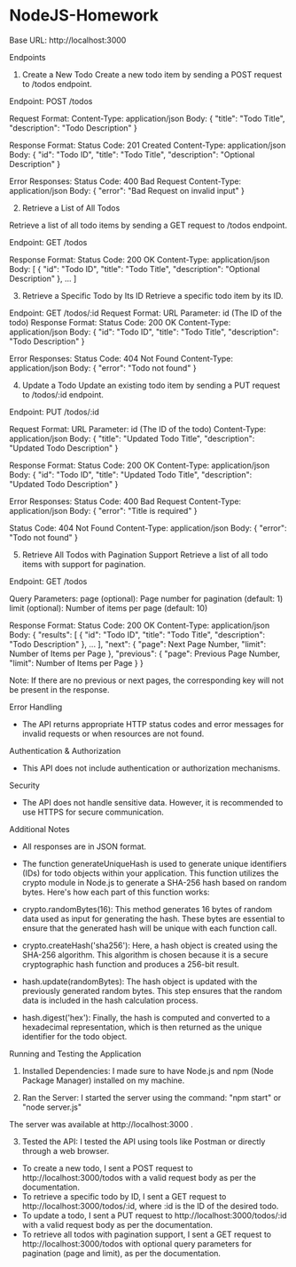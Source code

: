 ﻿# NodeJS-Homework

Base URL: http://localhost:3000

Endpoints

1. Create a New Todo
Create a new todo item by sending a POST request to /todos endpoint.

Endpoint: POST /todos

Request Format:
Content-Type: application/json
Body: 
{
    "title": "Todo Title",
    "description": "Todo Description"
}

Response Format:
Status Code: 201 Created
Content-Type: application/json
Body:
{
    "id": "Todo ID",
    "title": "Todo Title",
    "description": "Optional Description"
}

Error Responses:
Status Code: 400 Bad Request
Content-Type: application/json
Body:
{
    "error": "Bad Request on invalid input"
}

2. Retrieve a List of All Todos

Retrieve a list of all todo items by sending a GET request to /todos endpoint.

Endpoint: GET /todos

Response Format:
Status Code: 200 OK
Content-Type: application/json
Body:
[
    {
        "id": "Todo ID",
        "title": "Todo Title",
        "description": "Optional Description"
    },
    ...
]

3. Retrieve a Specific Todo by Its ID
Retrieve a specific todo item by its ID.

Endpoint: GET /todos/:id
Request Format:
URL Parameter: id (The ID of the todo)
Response Format:
Status Code: 200 OK
Content-Type: application/json
Body:
{
    "id": "Todo ID",
    "title": "Todo Title",
    "description": "Todo Description"
}

Error Responses:
Status Code: 404 Not Found
Content-Type: application/json
Body:
{
    "error": "Todo not found"
}

4. Update a Todo
Update an existing todo item by sending a PUT request to /todos/:id endpoint.

Endpoint: PUT /todos/:id

Request Format:
URL Parameter: id (The ID of the todo)
Content-Type: application/json
Body:
{
    "title": "Updated Todo Title",
    "description": "Updated Todo Description"
}

Response Format:
Status Code: 200 OK
Content-Type: application/json
Body:
{
    "id": "Todo ID",
    "title": "Updated Todo Title",
    "description": "Updated Todo Description"
}

Error Responses:
Status Code: 400 Bad Request
Content-Type: application/json
Body:
{
    "error": "Title is required"
}

Status Code: 404 Not Found
Content-Type: application/json
Body:
{
    "error": "Todo not found"
}

5. Retrieve All Todos with Pagination Support
Retrieve a list of all todo items with support for pagination.

Endpoint: GET /todos

Query Parameters:
page (optional): Page number for pagination (default: 1)
limit (optional): Number of items per page (default: 10)

Response Format:
Status Code: 200 OK
Content-Type: application/json
Body:
{
    "results": [
        {
            "id": "Todo ID",
            "title": "Todo Title",
            "description": "Todo Description"
        },
        ...
    ],
    "next": {
        "page": Next Page Number,
        "limit": Number of Items per Page
    },
    "previous": {
        "page": Previous Page Number,
        "limit": Number of Items per Page
    }
}

Note: If there are no previous or next pages, the corresponding key will not be present in the response.


Error Handling
- The API returns appropriate HTTP status codes and error messages for invalid requests or when resources are not found.

Authentication & Authorization
- This API does not include authentication or authorization mechanisms.

Security
- The API does not handle sensitive data. However, it is recommended to use HTTPS for secure communication.

Additional Notes
- All responses are in JSON format.
- The function generateUniqueHash is used to generate unique identifiers (IDs) for todo objects within your application. This function utilizes the crypto module in Node.js to generate a SHA-256 hash based on random bytes. Here's how each part of this function works:

- crypto.randomBytes(16): This method generates 16 bytes of random data used as input for generating the hash. These bytes are essential to ensure that the generated hash will be unique with each function call.

- crypto.createHash('sha256'): Here, a hash object is created using the SHA-256 algorithm. This algorithm is chosen because it is a secure cryptographic hash function and produces a 256-bit result.

- hash.update(randomBytes): The hash object is updated with the previously generated random bytes. This step ensures that the random data is included in the hash calculation process.

- hash.digest('hex'): Finally, the hash is computed and converted to a hexadecimal representation, which is then returned as the unique identifier for the todo object.

Running and Testing the Application

1. Installed Dependencies:
I made sure to have Node.js and npm (Node Package Manager) installed on my machine.

2. Ran the Server:
I started the server using the command:
"npm start" or "node server.js"

The server was available at http://localhost:3000 .

3. Tested the API:
I tested the API using tools like Postman or directly through a web browser.

- To create a new todo, I sent a POST request to http://localhost:3000/todos with a valid request body as per the documentation.
- To retrieve a specific todo by ID, I sent a GET request to http://localhost:3000/todos/:id, where :id is the ID of the desired todo.
- To update a todo, I sent a PUT request to http://localhost:3000/todos/:id with a valid request body as per the documentation.
- To retrieve all todos with pagination support, I sent a GET request to http://localhost:3000/todos with optional query parameters for pagination (page and limit), as per the documentation.
